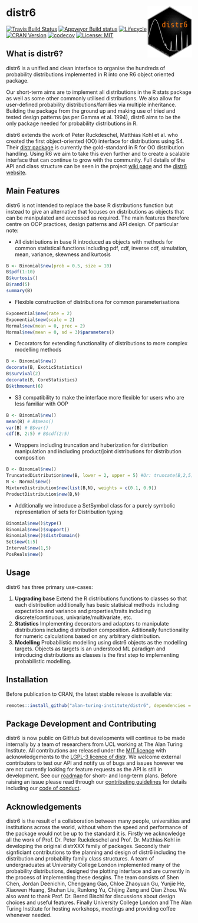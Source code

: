 # distr6 <img src="man/figures/logo.png" align="right" alt="" width="120" />

[![Travis Build Status](https://travis-ci.com/RaphaelS1/distr6.svg?branch=master)](https://travis-ci.com/RaphaelS1/distr6)
[![Appveyor Build status](https://ci.appveyor.com/api/projects/status/o68k5t4tn4wojj2f?svg=true)](https://ci.appveyor.com/project/RaphaelS1/distr6)
[![Lifecycle](https://img.shields.io/badge/lifecycle-maturing-blue.svg)](https://img.shields.io/badge/lifecycle-maturing-blue.svg)
[![CRAN Version](http://www.r-pkg.org/badges/version/distr6)](http://www.r-pkg.org/badges/version/distr6)
[![codecov](https://codecov.io/gh/RaphaelS1/distr6/branch/master/graph/badge.svg)](https://codecov.io/gh/RaphaelS1/distr6)
[![License: MIT](https://img.shields.io/badge/License-MIT-yellow.svg)](https://opensource.org/licenses/MIT)

## What is distr6?

distr6 is a unified and clean interface to organise the hundreds of probability distributions implemented in R into one R6 object oriented package.

Our short-term aims are to implement all distributions in the R stats package as well as some other commonly utilised distributions. We also allow for user-defined probability distributions/families via multiple inheritance. Building the package from the ground up and making use of tried and tested design patterns (as per Gamma et al. 1994), distr6 aims to be the only package needed for probability distributions in R.

distr6 extends the work of Peter Ruckdeschel, Matthias Kohl et al. who created the first object-oriented (OO) interface for distributions using S4. Their [distr package](http://distr.r-forge.r-project.org/) is currently the gold-standard in R for OO distribution handling. Using R6 we aim to take this even further and to create a scalable interface that can continue to grow with the community. Full details of the API and class structure can be seen in the project [wiki page](https://github.com/RaphaelS1/distr6/wiki) and the [distr6 website](https://RaphaelS1.github.io/distr6/).


## Main Features

distr6 is not intended to replace the base R distributions function but instead to give an alternative that focuses on distributions as objects that can be manipulated and accessed as required. The main features therefore centre on OOP practices, design patterns and API design. Of particular note:
* All distributions in base R introduced as objects with methods for common statistical functions including pdf, cdf, inverse cdf, simulation, mean, variance, skewness and kurtosis

````R
B <- Binomial$new(prob = 0.5, size = 10)
B$pdf(1:10)
B$kurtosis()
B$rand(5)
summary(B)
````

* Flexible construction of distributions for common parameterisations

````R
Exponential$new(rate = 2)
Exponential$new(scale = 2)
Normal$new(mean = 0, prec = 2)
Normal$new(mean = 0, sd = 3)$parameters()
````

* Decorators for extending functionality of distributions to more complex modelling methods

````R
B <- Binomial$new()
decorate(B, ExoticStatistics)
B$survival(2)
decorate(B, CoreStatistics)
B$kthmoment(6)
````

* S3 compatibility to make the interface more flexible for users who are less familiar with OOP

````R
B <- Binomial$new()
mean(B) # B$mean()
var(B) # B$var()
cdf(B, 2:5) # B$cdf(2:5)
````

* Wrappers including truncation and huberization for distribution manipulation and including product/joint distributions for distribution composition

````R
B <- Binomial$new()
TruncatedDistribution$new(B, lower = 2, upper = 5) #Or: truncate(B,2,5)
N <- Normal$new()
MixtureDistribution$new(list(B,N), weights = c(0.1, 0.9))
ProductDistribution$new(B,N)
````

* Additionally we introduce a SetSymbol class for a purely symbolic representation of sets for Distribution typing

````R
Binomial$new()$type()
Binomial$new()$support()
Binomial$new()$distrDomain()
Set$new(1:5)
Interval$new(1,5)
PosReals$new()
````


## Usage

distr6 has three primary use-cases:

1. **Upgrading base** Extend the R distributions functions to classes so that each distribution additionally has basic statisical methods including expectation and variance and properties/traits including discrete/continuous, univariate/multivariate, etc.
1. **Statistics** Implementing decorators and adaptors to manipulate distributions including distribution composition. Aditionally functionality for numeric calculations based on any arbitrary distribution.
1. **Modelling** Probabilistic modelling using distr6 objects as the modelling targets. Objects as targets is an understood ML paradigm and introducing distributions as classes is the first step to implementing probabilistic modelling.

## Installation

Before publication to CRAN, the latest stable release is available via:
````R
remotes::install_github("alan-turing-institute/distr6", dependencies = TRUE)
````


## Package Development and Contributing

distr6 is now public on GitHub but developments will continue to be made internally by a team of researchers from UCL working at The Alan Turing Institute. All contributions are released under the [MIT licence](https://opensource.org/licenses/MIT) with acknowledgements to the [LGPL-3 licence of distr](https://github.com/alan-turing-institute/distr6/blob/master/Licensing). We welcome external contributors to test our API and notify us of bugs and issues however we are not currently looking for feature requests as the API is still in development. See our [roadmap](https://alan-turing-institute.github.io/distr6/articles/roadmap.html) for short- and long-term plans. Before raising an issue please read through our [contributing guidelines](https://github.com/alan-turing-institute/distr6/blob/master/CONTRIBUTING.md) for details including our [code of conduct](https://github.com/alan-turing-institute/distr6/blob/master/CODE_OF_CONDUCT.md).

## Acknowledgements

distr6 is the result of a collaboration between many people, universities and institutions across the world, without whom the speed and performance of the package would not be up to the standard it is. Firstly we acknowledge all the work of Prof. Dr. Peter Ruckdeschel and Prof. Dr. Matthias Kohl in developing the original distrXXX family of packages. Secondly their signficiant contributions to the planning and design of distr6 including the distribution and probability family class structures. A team of undergraduates at University College London implemented many of the probability distributions, designed the plotting interface and are currently in the process of implementing these desgins. The team consists of Shen Chen, Jordan Deenichin, Chengyang Gao, Chloe Zhaoyuan Gu, Yunjie He, Xiaowen Huang, Shuhan Liu, Runlong Yu, Chijing Zeng and Qian Zhou. We also want to thank Prof. Dr. Bernd Bischl for discussions about design choices and useful features. Finally University College London and The Alan Turing Institute for hosting workshops, meetings and providing coffee whenever needed.

